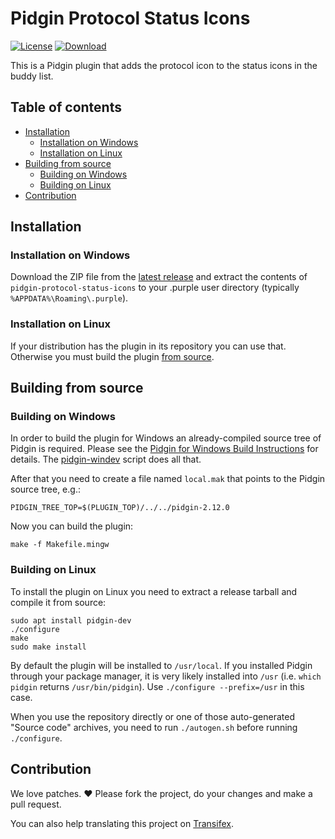 # Pidgin Protocol Status Icons

[![License](https://img.shields.io/badge/License-GPLv2-blue.svg?style=flat)](COPYING)
[![Download](https://img.shields.io/badge/Download-Latest_Release-brightgreen.svg?style=flat)][1]

This is a Pidgin plugin that adds the protocol icon to the status icons in the
buddy list.

## Table of contents
- [Installation](#installation)
    - [Installation on Windows](#installation-on-windows)
    - [Installation on Linux](#installation-on-linux)
- [Building from source](#building-from-source)
    - [Building on Windows](#building-on-windows)
    - [Building on Linux](#building-on-linux)
- [Contribution](#contribution)

## Installation
### Installation on Windows
Download the ZIP file from the [latest release][1] and extract the contents of
`pidgin-protocol-status-icons` to your .purple user directory (typically
`%APPDATA%\Roaming\.purple`).

### Installation on Linux
If your distribution has the plugin in its repository you can use that.
Otherwise you must build the plugin [from source](#building-on-linux).

## Building from source
### Building on Windows
In order to build the plugin for Windows an already-compiled source tree of
Pidgin is required. Please see the [Pidgin for Windows Build Instructions][2]
for details. The [pidgin-windev][3] script does all that.

After that you need to create a file named `local.mak` that points to the
Pidgin source tree, e.g.:

    PIDGIN_TREE_TOP=$(PLUGIN_TOP)/../../pidgin-2.12.0

Now you can build the plugin:

    make -f Makefile.mingw

### Building on Linux
To install the plugin on Linux you need to extract a release tarball and
compile it from source:

    sudo apt install pidgin-dev
    ./configure
    make
    sudo make install

By default the plugin will be installed to `/usr/local`.  If you installed
Pidgin through your package manager, it is very likely installed into `/usr`
(i.e. `which pidgin` returns `/usr/bin/pidgin`). Use `./configure
--prefix=/usr` in this case.

When you use the repository directly or one of those auto-generated "Source
code" archives, you need to run `./autogen.sh` before running `./configure`.

## Contribution
We love patches. :heart: Please fork the project, do your changes and make a
pull request.

You can also help translating this project on [Transifex][4].

[1]: https://github.com/kgraefe/pidgin-protocol-status-icons/releases/latest
[2]: https://developer.pidgin.im/wiki/BuildingWinPidgin
[3]: https://github.com/kgraefe/pidgin-windev
[4]: https://www.transifex.com/kgraefe/pidgin-protocol-status-icons
